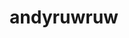 ---
title: andyruwruw
github: https://github.com/andyruwruw
mode: dark
transition: 1s
score: 90.0
archetype:
- Innovative
- Editor’s Choice
- Dynamic
---